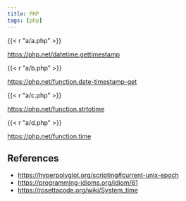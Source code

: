 ```yaml
---
title: PHP
tags: [php]
---
```


{{< r "a/a.php" >}}

<https://php.net/datetime.gettimestamp>

{{< r "a/b.php" >}}

<https://php.net/function.date-timestamp-get>

{{< r "a/c.php" >}}

<https://php.net/function.strtotime>

{{< r "a/d.php" >}}

<https://php.net/function.time>

## References

- <https://hyperpolyglot.org/scripting#current-unix-epoch>
- <https://programming-idioms.org/idiom/61>
- <https://rosettacode.org/wiki/System_time>
